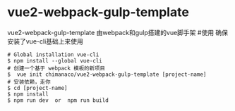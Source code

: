# vue2-webpack-gulp-template
vue2-webpack-gulp-template  由webpack和gulp搭建的vue脚手架
#使用
确保安装了vue-cli基础上来使用
```
# Global installation vue-cli
$ npm install --global vue-cli
# 创建一个基于 webpack 模板的新项目
$  vue init chimanaco/vue2-webpack-gulp-template [project-name]
# 安装依赖，走你
$ cd [project-name]
$ npm install
$ npm run dev  or  npm run build
```
